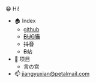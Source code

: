 😁 Hi!


- 🏠 Index
    - [github](https://hellomitsuha.github.io)
    - ~~[BUG猫](http://shequ.codemao.cn/user/11770768)~~
    - ~~抖音~~
    - ~~B站~~
- 🌱 项目
    - 言の宫
- 📫 jiangyuxian@petalmail.com

<!---
✨ 特别的仓库，用于存放个人资料（readme.md） ✨
--->
